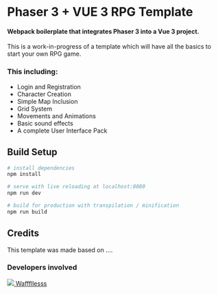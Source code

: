 # Phaser 3 + VUE 3 RPG Template

#### Webpack boilerplate that integrates Phaser 3 into a Vue 3 project.

This is a work-in-progress of a template which will have all the basics to start your own RPG game.

### This including:
- Login and Registration
- Character Creation
- Simple Map Inclusion
- Grid System
- Movements and Animations
- Basic sound effects
- A complete User Interface Pack

## Build Setup

``` bash
# install dependencies
npm install

# serve with live reloading at localhost:8080
npm run dev

# build for production with transpilation / minification
npm run build
```

## Credits

This template was made based on ....

### Developers involved

[![](https://avatars.githubusercontent.com/u/9324451?s=25&v=4) Wafffllesss](https://github.com/wafffllesss)